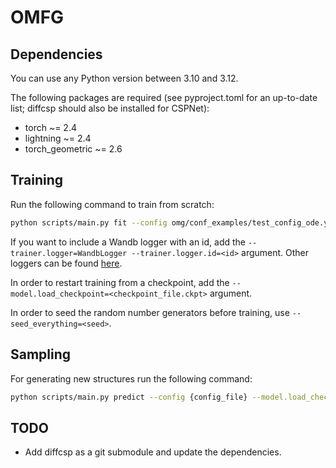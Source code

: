 # OMFG

## Dependencies

You can use any Python version between 3.10 and 3.12.

The following packages are required (see pyproject.toml for an up-to-date list; diffcsp should also be installed for 
CSPNet):

- torch ~= 2.4
- lightning ~= 2.4
- torch_geometric ~= 2.6

## Training

Run the following command to train from scratch:

```bash
python scripts/main.py fit --config omg/conf_examples/test_config_ode.yaml --trainer.accelerator=cpu
```

If you want to include a Wandb logger with an id, add the `--trainer.logger=WandbLogger --trainer.logger.id=<id>` 
argument. Other loggers can be found [here](https://lightning.ai/docs/pytorch/stable/extensions/logging.html).

In order to restart training from a checkpoint, add the `--model.load_checkpoint=<checkpoint_file.ckpt>` argument. 

In order to seed the random number generators before training, use `--seed_everything=<seed>`.

## Sampling

For generating new structures run the following command:

```bash
python scripts/main.py predict --config {config_file} --model.load_checkpoint=<checkpoint_file.ckpt>
```

## TODO

- Add diffcsp as a git submodule and update the dependencies.
